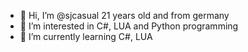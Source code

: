 - 👋 Hi, I’m @sjcasual 21 years old and from germany
- 👀 I’m interested in C#, LUA and Python programming
- 🌱 I’m currently learning C#, LUA
